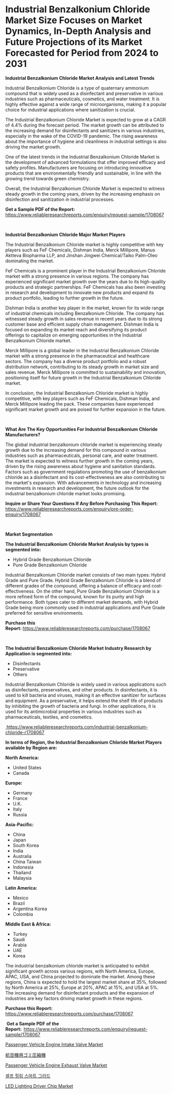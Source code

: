<p><h1>Industrial Benzalkonium Chloride Market Size Focuses on Market Dynamics, In-Depth Analysis and Future Projections of its Market Forecasted for Period from 2024 to 2031</h1></p><p><strong>Industrial Benzalkonium Chloride Market Analysis and Latest Trends</strong></p>
<p><p>Industrial Benzalkonium Chloride is a type of quaternary ammonium compound that is widely used as a disinfectant and preservative in various industries such as pharmaceuticals, cosmetics, and water treatment. It is highly effective against a wide range of microorganisms, making it a popular choice for industrial applications where sanitization is crucial.</p><p>The Industrial Benzalkonium Chloride Market is expected to grow at a CAGR of 4.4% during the forecast period. The market growth can be attributed to the increasing demand for disinfectants and sanitizers in various industries, especially in the wake of the COVID-19 pandemic. The rising awareness about the importance of hygiene and cleanliness in industrial settings is also driving the market growth.</p><p>One of the latest trends in the Industrial Benzalkonium Chloride Market is the development of advanced formulations that offer improved efficacy and safety profiles. Manufacturers are focusing on introducing innovative products that are environmentally friendly and sustainable, in line with the growing trend towards green chemistry.</p><p>Overall, the Industrial Benzalkonium Chloride Market is expected to witness steady growth in the coming years, driven by the increasing emphasis on disinfection and sanitization in industrial processes.</p></p>
<p><strong>Get a Sample PDF of the Report:&nbsp;</strong> <a href="https://www.reliableresearchreports.com/enquiry/request-sample/1708067">https://www.reliableresearchreports.com/enquiry/request-sample/1708067</a></p>
<p>&nbsp;</p>
<p><strong>Industrial Benzalkonium Chloride Major Market Players</strong></p>
<p><p>The Industrial Benzalkonium Chloride market is highly competitive with key players such as FeF Chemicals, Dishman India, Merck Millipore, Manus Aktteva Biopharma LLP, and Jinshan Jingwei Chemical/Taiko Palm-Oleo dominating the market.</p><p>FeF Chemicals is a prominent player in the Industrial Benzalkonium Chloride market with a strong presence in various regions. The company has experienced significant market growth over the years due to its high-quality products and strategic partnerships. FeF Chemicals has also been investing in research and development to innovate new products and expand its product portfolio, leading to further growth in the future.</p><p>Dishman India is another key player in the market, known for its wide range of industrial chemicals including Benzalkonium Chloride. The company has witnessed steady growth in sales revenue in recent years due to its strong customer base and efficient supply chain management. Dishman India is focused on expanding its market reach and diversifying its product offerings to capitalize on emerging opportunities in the Industrial Benzalkonium Chloride market.</p><p>Merck Millipore is a global leader in the Industrial Benzalkonium Chloride market with a strong presence in the pharmaceutical and healthcare sectors. The company has a diverse product portfolio and a robust distribution network, contributing to its steady growth in market size and sales revenue. Merck Millipore is committed to sustainability and innovation, positioning itself for future growth in the Industrial Benzalkonium Chloride market.</p><p>In conclusion, the Industrial Benzalkonium Chloride market is highly competitive, with key players such as FeF Chemicals, Dishman India, and Merck Millipore leading the pack. These companies have experienced significant market growth and are poised for further expansion in the future.</p></p>
<p>&nbsp;</p>
<p><strong>What Are The Key Opportunities For Industrial Benzalkonium Chloride Manufacturers?</strong></p>
<p><p>The global industrial benzalkonium chloride market is experiencing steady growth due to the increasing demand for this compound in various industries such as pharmaceuticals, personal care, and water treatment. The market is expected to witness further growth in the coming years, driven by the rising awareness about hygiene and sanitation standards. Factors such as government regulations promoting the use of benzalkonium chloride as a disinfectant and its cost-effectiveness are also contributing to the market's expansion. With advancements in technology and increasing investments in research and development, the future outlook for the industrial benzalkonium chloride market looks promising.</p></p>
<p><strong>Inquire or Share Your Questions If Any Before Purchasing This Report:</strong> <a href="https://www.reliableresearchreports.com/enquiry/pre-order-enquiry/1708067">https://www.reliableresearchreports.com/enquiry/pre-order-enquiry/1708067</a></p>
<p>&nbsp;</p>
<p><strong>Market Segmentation</strong></p>
<p><strong>The Industrial Benzalkonium Chloride Market Analysis by types is segmented into:</strong></p>
<p><ul><li>Hybrid Grade Benzalkonium Chloride</li><li>Pure Grade Benzalkonium Chloride</li></ul></p>
<p><p>Industrial Benzalkonium Chloride market consists of two main types: Hybrid Grade and Pure Grade. Hybrid Grade Benzalkonium Chloride is a blend of different grades of the compound, offering a balance of efficacy and cost-effectiveness. On the other hand, Pure Grade Benzalkonium Chloride is a more refined form of the compound, known for its purity and high performance. Both types cater to different market demands, with Hybrid Grade being more commonly used in industrial applications and Pure Grade preferred for sensitive environments.</p></p>
<p><strong>Purchase this Report:&nbsp;</strong><a href="https://www.reliableresearchreports.com/purchase/1708067">https://www.reliableresearchreports.com/purchase/1708067</a></p>
<p>&nbsp;</p>
<p><strong>The Industrial Benzalkonium Chloride Market Industry Research by Application is segmented into:</strong></p>
<p><ul><li>Disinfectants</li><li>Preservative</li><li>Others</li></ul></p>
<p><p>Industrial Benzalkonium Chloride is widely used in various applications such as disinfectants, preservatives, and other products. In disinfectants, it is used to kill bacteria and viruses, making it an effective sanitizer for surfaces and equipment. As a preservative, it helps extend the shelf life of products by inhibiting the growth of bacteria and fungi. In other applications, it is used for its antimicrobial properties in various industries such as pharmaceuticals, textiles, and cosmetics.</p></p>
<p><a href="https://www.reliableresearchreports.com/industrial-benzalkonium-chloride-r1708067">&nbsp;https://www.reliableresearchreports.com/industrial-benzalkonium-chloride-r1708067</a></p>
<p><strong>In terms of Region, the Industrial Benzalkonium Chloride Market Players available by Region are:</strong></p>
<p>
    <p> <strong> North America: </strong>
        <ul>
            <li>United States</li>
            <li>Canada</li>
        </ul>
        </p> 
    <p> <strong> Europe: </strong>
        <ul>
            <li>Germany</li>
            <li>France</li>
            <li>U.K.</li>
            <li>Italy</li>
            <li>Russia</li>
        </ul>
        </p> 
    <p> <strong> Asia-Pacific: </strong>
        <ul>
            <li>China</li>
            <li>Japan</li>
            <li>South Korea</li>
            <li>India</li>
            <li>Australia</li>
            <li>China Taiwan</li>
            <li>Indonesia</li>
            <li>Thailand</li>
            <li>Malaysia</li>
        </ul>
        </p> 
    <p> <strong> Latin America: </strong>
        <ul>
            <li>Mexico</li>
            <li>Brazil</li>
            <li>Argentina Korea</li>
            <li>Colombia</li>
        </ul>
        </p> 
    <p> <strong> Middle East & Africa: </strong>
        <ul>
            <li>Turkey</li>
            <li>Saudi</li>
            <li>Arabia</li>
            <li>UAE</li>
            <li>Korea</li>
        </ul>
    </p>
    </p>
<p><p>The industrial benzalkonium chloride market is anticipated to exhibit significant growth across various regions, with North America, Europe, APAC, USA, and China projected to dominate the market. Among these regions, China is expected to hold the largest market share at 35%, followed by North America at 25%, Europe at 20%, APAC at 15%, and USA at 5%. The increasing demand for disinfectant products and the expansion of industries are key factors driving market growth in these regions.</p></p>
<p><strong>Purchase this Report: </strong><a href="https://www.reliableresearchreports.com/purchase/1708067">https://www.reliableresearchreports.com/purchase/1708067</a></p>
<p>&nbsp;<strong>Get a Sample PDF of the Report:&nbsp;&nbsp;</strong><a href="https://www.reliableresearchreports.com/enquiry/request-sample/1708067">https://www.reliableresearchreports.com/enquiry/request-sample/1708067</a></p>
<p><strong></strong></p>
<p><p><a href="https://github.com/gladysalidde/Market-Research-Report-List-1/blob/main/passenger-vehicle-engine-intake-valve-market.md">Passenger Vehicle Engine Intake Valve Market</a></p><p><a href="https://github.com/Sophiaard2003/Market-Research-Report-List-1/blob/main/8429353103593.md">航空機用ゴミ圧縮機</a></p><p><a href="https://github.com/pizolina/Market-Research-Report-List-4/blob/main/passenger-vehicle-engine-exhaust-valve-market.md">Passenger Vehicle Engine Exhaust Valve Market</a></p><p><a href="https://github.com/Skyleitney456456/Market-Research-Report-List-2/blob/main/821579697084.md">셀프 힐링 스마트 그리드</a></p><p><a href="https://issuu.com/reportprime-2/docs/led-lighting-driver-chip-market-size-2030.pptx">LED Lighting Driver Chip Market</a></p></p>